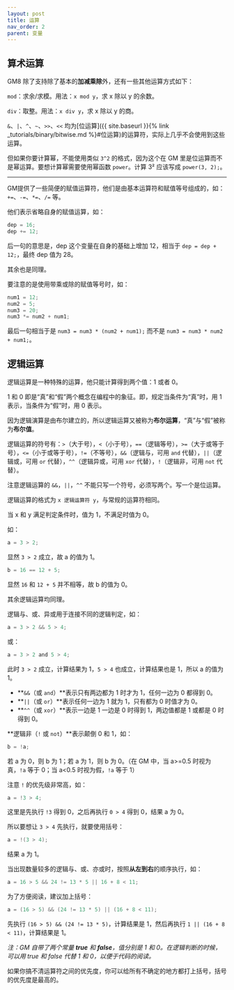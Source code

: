 ```yaml
---
layout: post
title: 运算
nav_order: 2
parent: 变量
---
```


## 算术运算

GM8 除了支持除了基本的**加减乘除**外，还有一些其他运算方式如下：

`mod`：求余/求模。用法：`x mod y`，求 x 除以 y 的余数。

`div`：取整。用法：`x div y`，求 x 除以 y 的商。

`&`、`|`、`^`、`~`、`>>`、`<<` 均为[位运算]({{ site.baseurl }}{% link _tutorials/binary/bitwise.md %}#位运算)的运算符，实际上几乎不会使用到这些运算。

但如果你要计算幂，不能使用类似 `3^2` 的格式，因为这个在 GM 里是位运算而不是幂运算。要想计算幂需要使用幂函数 `power`。计算 3² 应该写成 `power(3, 2);`。

---

GM提供了一些简便的赋值运算符，他们是由基本运算符和赋值等号组成的，如：`+=`、`-=`、`*=`、`/=` 等。

他们表示省略自身的赋值运算，如：

```c
dep = 16;
dep += 12;
```

后一句的意思是，dep 这个变量在自身的基础上增加 12，相当于 `dep = dep + 12;`，最终 dep 值为 28。

其余也是同理。

要注意的是使用带乘或除的赋值等号时，如：

```c
num1 = 12;
num2 = 5;
num3 = 20;
num3 *= num2 + num1;
```

最后一句相当于是 `num3 = num3 * (num2 + num1);` 而不是 `num3 = num3 * num2 + num1;`。

## 逻辑运算

逻辑运算是一种特殊的运算，他只能计算得到两个值：1 或者 0。

1 和 0 即是“真”和“假”两个概念在编程中的象征。即，规定当条件为“真”时，用 1 表示，当条件为“假”时，用 0 表示。

因为逻辑演算是由布尔建立的，所以逻辑运算又被称为**布尔运算**，“真”与“假”被称为**布尔值**。

逻辑运算的符号有：`>`（大于号），`<`（小于号），`==`（逻辑等号），`>=`（大于或等于号），`<=`（小于或等于号），`!=`（不等号），`&&`（逻辑与，可用 `and` 代替），`||`（逻辑或，可用 `or` 代替），`^^`（逻辑异或，可用 `xor` 代替），`!`（逻辑非，可用 `not` 代替）。

注意逻辑运算的 `&&`，`||`，`^^` 不能只写一个符号，必须写两个。写一个是位运算。

逻辑运算的格式为 `x 逻辑运算符 y`，与常规的运算符相同。

当 x 和 y 满足判定条件时，值为 1，不满足时值为 0。

如：

```c
a = 3 > 2;
```

显然 `3 > 2` 成立，故 a 的值为 1。

```c
b = 16 == 12 + 5;
```

显然 `16` 和 `12 + 5` 并不相等，故 b 的值为 0。

其余逻辑运算均同理。

逻辑与、或、异或用于连接不同的逻辑判定，如：

```c
a = 3 > 2 && 5 > 4;
```

或：

```c
a = 3 > 2 and 5 > 4;
```

此时 `3 > 2` 成立，计算结果为 1，`5 > 4` 也成立，计算结果也是 1，所以 a 的值为 1。

* **`&&`（或 `and`）**表示只有两边都为 1 时才为 1，任何一边为 0 都得到 0。
* **`||`（或 `or`）**表示任何一边为 1 就为 1，只有都为 0 时值才为 0。
* **`^^`（或 `xor`）**表示一边是 1 一边是 0 时得到 1，两边值都是 1 或都是 0 时得到 0。

**逻辑非（`!` 或 `not`）**表示颠倒 0 和 1，如：

```c
b = !a;
```

若 a 为 0，则 b 为 1；若 a 为 1，则 b 为 0。（在 GM 中，当 a>=0.5 时视为真，`!a` 等于 0；当 a<0.5 时视为假，`!a` 等于 1）

注意 `!` 的优先级非常高，如：

```c
a = !3 > 4;
```

这里是先执行 `!3` 得到 0，之后再执行 `0 > 4` 得到 0，结果 a 为 0。

所以要想让 `3 > 4` 先执行，就要使用括号：

```c
a = !(3 > 4);
```

结果 a 为 1。

当出现数量较多的逻辑与、或、亦或时，按照**从左到右**的顺序执行，如：

```c
a = 16 > 5 && 24 != 13 * 5 || 16 + 8 < 11;
```

为了方便阅读，建议加上括号：

```c
a = (16 > 5) && (24 != 13 * 5) || (16 + 8 < 11);
```

先执行 `(16 > 5) && (24 != 13 * 5)`，计算结果是 1，然后再执行 `1 || (16 + 8 < 11)`，计算结果是 1。

*注：GM 自带了两个常量 **true** 和 **false**，值分别是 1 和 0。在逻辑判断的时候，可以用 true 和 false 代替 1 和 0，以便于代码的阅读。*

如果你搞不清运算符之间的优先度，你可以给所有不确定的地方都打上括号，括号的优先度是最高的。
